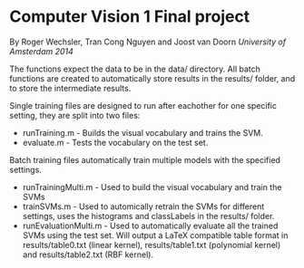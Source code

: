 # Computer Vision 1 Final project
By Roger Wechsler, Tran Cong Nguyen and Joost van Doorn
*University of Amsterdam 2014*

The functions expect the data to be in the data/ directory. All batch functions are created to automatically store results in the results/ folder, and to store the intermediate results.

Single training files are designed to run after eachother for one specific setting, they are split into two files:
* runTraining.m - Builds the visual vocabulary and trains the SVM.
* evaluate.m - Tests the vocabulary on the test set.

Batch training files automatically train multiple models with the specified settings.
* runTrainingMulti.m - Used to build the visual vocabulary and train the SVMs
* trainSVMs.m - Used to automically retrain the SVMs for different settings, uses the histograms and classLabels in the results/ folder.
* runEvaluationMulti.m - Used to automatically evaluate all the trained SVMs using the test set. Will output a LaTeX compatible table format in results/table0.txt (linear kernel), results/table1.txt (polynomial kernel) and results/table2.txt (RBF kernel).

